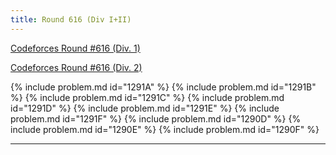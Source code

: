```yaml
---
title: Round 616 (Div I+II)
---
```


[Codeforces Round #616 (Div. 1)](https://codeforces.com/contest/1290)

[Codeforces Round #616 (Div. 2)](https://codeforces.com/contest/1291)

{% include problem.md id="1291A" %}
{% include problem.md id="1291B" %}
{% include problem.md id="1291C" %}
{% include problem.md id="1291D" %}
{% include problem.md id="1291E" %}
{% include problem.md id="1291F" %}
{% include problem.md id="1290D" %}
{% include problem.md id="1290E" %}
{% include problem.md id="1290F" %}

* * *

<object data='notes/R-616.pdf' width='1000' height='1000' type='application/pdf'/>
